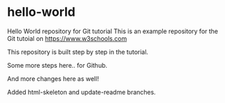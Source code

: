 # hello-world
Hello World repository for Git tutorial
This is an example repository for the Git tutoial on https://www.w3schools.com

This repository is built step by step in the tutorial.

Some more steps here.. for Github.

And more changes here as well!

Added html-skeleton and update-readme branches.
